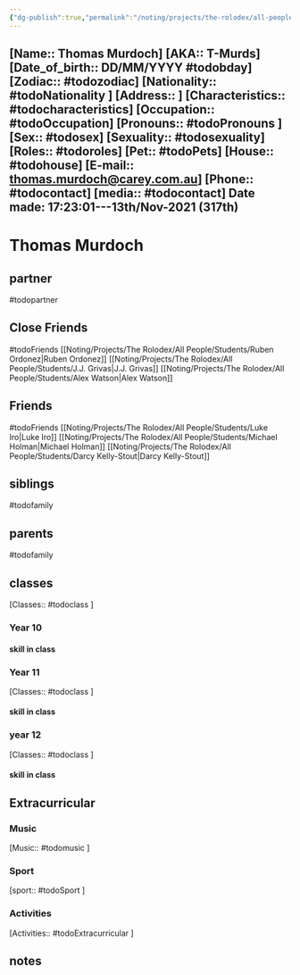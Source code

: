 ```yaml
---
{"dg-publish":true,"permalink":"/noting/projects/the-rolodex/all-people/students/thomas-murdoch/","dgHomeLink":true,"dgPassFrontmatter":false}
---
```


[Name:: Thomas Murdoch]
[AKA:: T-Murds]
[Date_of_birth:: DD/MM/YYYY #todobday] 
[Zodiac:: #todozodiac] 
[Nationality:: #todoNationality ]
[Address:: ]
[Characteristics::  #todocharacteristics]
[Occupation:: #todoOccupation]
[Pronouns:: #todoPronouns ]
[Sex:: #todosex]
[Sexuality:: #todosexuality]
[Roles:: #todoroles]
[Pet:: #todoPets]
[House:: #todohouse]
[E-mail:: <thomas.murdoch@carey.com.au>]
[Phone:: #todocontact]
[media:: #todocontact]
Date made: 17:23:01---13th/Nov-2021 (317th) 
---
# Thomas Murdoch
## partner
#todopartner
## Close Friends
#todoFriends
[[Noting/Projects/The Rolodex/All People/Students/Ruben Ordonez|Ruben Ordonez]]
[[Noting/Projects/The Rolodex/All People/Students/J.J. Grivas|J.J. Grivas]]
[[Noting/Projects/The Rolodex/All People/Students/Alex Watson|Alex Watson]]
## Friends
#todoFriends
[[Noting/Projects/The Rolodex/All People/Students/Luke Iro|Luke Iro]]
[[Noting/Projects/The Rolodex/All People/Students/Michael Holman|Michael Holman]]
[[Noting/Projects/The Rolodex/All People/Students/Darcy Kelly-Stout|Darcy Kelly-Stout]]
## siblings
#todofamily
## parents
#todofamily
## classes
[Classes:: #todoclass ]
### Year 10
#### skill in class
### Year 11
[Classes:: #todoclass ]
#### skill in class
### year 12
[Classes:: #todoclass ]
#### skill in class
## Extracurricular
### Music
[Music:: #todomusic ]
### Sport
[sport:: #todoSport ]
### Activities
[Activities:: #todoExtracurricular ]
## notes
